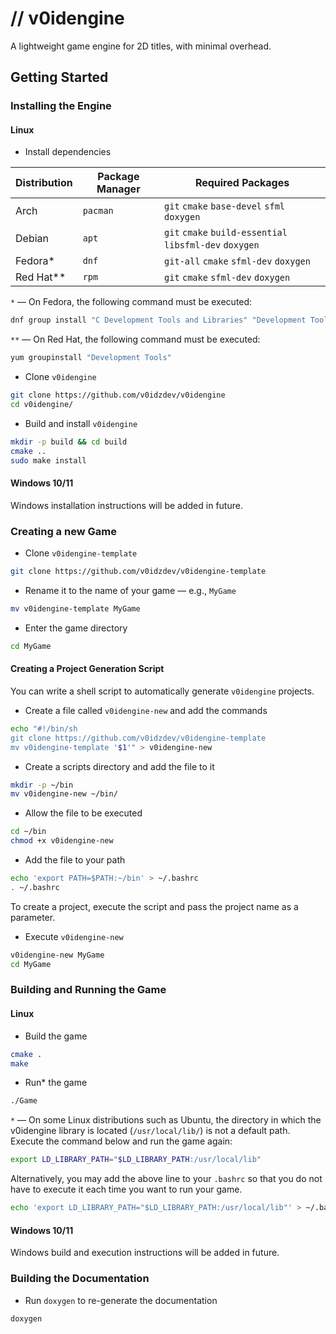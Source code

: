 # // v0idengine

A lightweight game engine for 2D titles, with minimal overhead.

## Getting Started

### Installing the Engine

#### Linux
- Install dependencies

| Distribution | Package Manager | Required Packages |
|---|---|---|
| Arch         | `pacman`        | `git` `cmake` `base-devel` `sfml` `doxygen` |
| Debian       | `apt`           | `git` `cmake` `build-essential` `libsfml-dev` `doxygen` |
| Fedora*      | `dnf`           | `git-all` `cmake` `sfml-dev` `doxygen` |
| Red Hat**    | `rpm`           | `git` `cmake` `sfml-dev` `doxygen` |

`*` — On Fedora, the following command must be executed:
```bash
dnf group install "C Development Tools and Libraries" "Development Tools"
```
`**` — On Red Hat, the following command must be executed:
```bash
yum groupinstall "Development Tools" 
```

- Clone `v0idengine`
```bash
git clone https://github.com/v0idzdev/v0idengine
cd v0idengine/
```

- Build and install `v0idengine`
```bash
mkdir -p build && cd build
cmake ..
sudo make install
```

#### Windows 10/11
Windows installation instructions will be added in future.

### Creating a new Game

- Clone `v0idengine-template`
```bash
git clone https://github.com/v0idzdev/v0idengine-template
```

- Rename it to the name of your game — e.g., `MyGame`
```bash
mv v0idengine-template MyGame
```

- Enter the game directory
```bash
cd MyGame
```

#### Creating a Project Generation Script
You can write a shell script to automatically generate `v0idengine` projects.

- Create a file called `v0idengine-new` and add the commands
```bash
echo "#!/bin/sh
git clone https://github.com/v0idzdev/v0idengine-template
mv v0idengine-template '$1'" > v0idengine-new
```

- Create a scripts directory and add the file to it
```bash
mkdir -p ~/bin
mv v0idengine-new ~/bin/
```

- Allow the file to be executed
```bash
cd ~/bin
chmod +x v0idengine-new
```

- Add the file to your path
```bash
echo 'export PATH=$PATH:~/bin' > ~/.bashrc
. ~/.bashrc
```

To create a project, execute the script and pass the project name as a parameter.
- Execute `v0idengine-new`
```bash
v0idengine-new MyGame
cd MyGame
```

### Building and Running the Game

#### Linux

- Build the game
```bash
cmake .
make
```

- Run* the game
```bash
./Game
```

`*` — On some Linux distributions such as Ubuntu, the directory in which the v0idengine library is located (`/usr/local/lib/`) is not a default path. Execute the command below and run the game again:
```bash
export LD_LIBRARY_PATH="$LD_LIBRARY_PATH:/usr/local/lib"
```

Alternatively, you may add the above line to your `.bashrc` so that you do not have to execute it each time you want to run your game.
```bash
echo 'export LD_LIBRARY_PATH="$LD_LIBRARY_PATH:/usr/local/lib"' > ~/.bashrc
```

#### Windows 10/11
Windows build and execution instructions will be added in future.

### Building the Documentation
- Run `doxygen` to re-generate the documentation
```
doxygen
```
